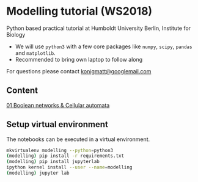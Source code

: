 # Modelling tutorial (WS2018)

Python based practical tutorial at Humboldt University Berlin, Institute for Biology
- We will use `python3` with a few core packages like `numpy`, `scipy`, `pandas` and `matplotlib`.
- Recommended to bring own laptop to follow along

For questions please contact
konigmatt@googlemail.com

## Content
[01 Boolean networks & Cellular automata](01_boolean_cellular/01_boolean_cellular.ipynb)

## Setup virtual environment
The notebooks can be executed in a virtual environment.
```bash
mkvirtualenv modelling --python=python3
(modelling) pip install -r requirements.txt
(modelling) pip install jupyterlab
ipython kernel install --user --name=modelling
(modelling) jupyter lab
```
